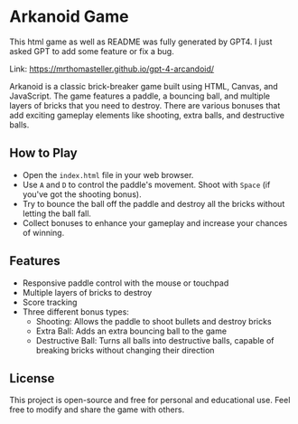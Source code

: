 # Arkanoid Game

This html game as well as README was fully generated by GPT4. I just asked GPT to add some feature or fix a bug.

Link: https://mrthomasteller.github.io/gpt-4-arcandoid/

Arkanoid is a classic brick-breaker game built using HTML, Canvas, and JavaScript. The game features a paddle, a bouncing ball, and multiple layers of bricks that you need to destroy. There are various bonuses that add exciting gameplay elements like shooting, extra balls, and destructive balls.

## How to Play

- Open the `index.html` file in your web browser.
- Use `A` and `D` to control the paddle's movement. Shoot with `Space` (if you've got the shooting bonus).
- Try to bounce the ball off the paddle and destroy all the bricks without letting the ball fall.
- Collect bonuses to enhance your gameplay and increase your chances of winning.

## Features

- Responsive paddle control with the mouse or touchpad
- Multiple layers of bricks to destroy
- Score tracking
- Three different bonus types:
  - Shooting: Allows the paddle to shoot bullets and destroy bricks
  - Extra Ball: Adds an extra bouncing ball to the game
  - Destructive Ball: Turns all balls into destructive balls, capable of breaking bricks without changing their direction

## License

This project is open-source and free for personal and educational use. Feel free to modify and share the game with others.
